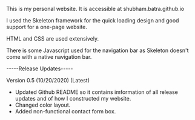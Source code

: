 This is my personal website. It is accessible at shubham.batra.github.io

I used the Skeleton framework for the quick loading design and good support for a one-page website.

HTML and CSS are used extensively.

There is some Javascript used for the navigation bar as Skeleton doesn't come with a native navigation bar.

-----Release Updates-----

Version 0.5 (10/20/2020) (Latest)
- Updated Github README so it contains imformation of all release updates and of how I constructed my website.
- Changed color layout. 
- Added non-functional contact form box. 
